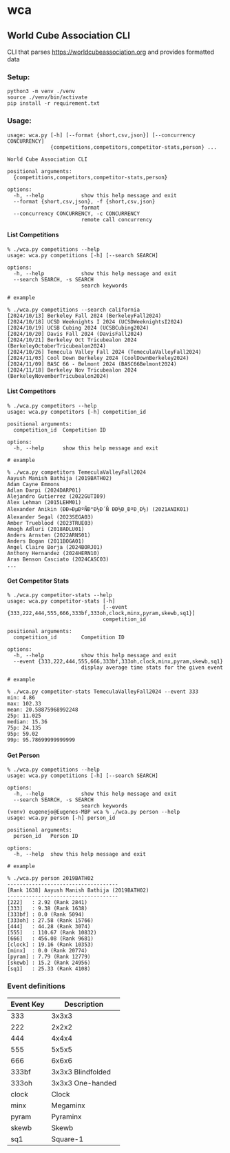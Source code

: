 # wca
World Cube Association CLI
---
CLI that parses https://worldcubeassociation.org and provides formatted data

### Setup:

```commandline
python3 -m venv ./venv
source ./venv/bin/activate
pip install -r requirement.txt
```

### Usage:
```commandline
usage: wca.py [-h] [--format {short,csv,json}] [--concurrency CONCURRENCY]
              {competitions,competitors,competitor-stats,person} ...

World Cube Association CLI

positional arguments:
  {competitions,competitors,competitor-stats,person}

options:
  -h, --help            show this help message and exit
  --format {short,csv,json}, -f {short,csv,json}
                        format
  --concurrency CONCURRENCY, -c CONCURRENCY
                        remote call concurrency
```

#### List Competitions
```commandline
% ./wca.py competitions --help
usage: wca.py competitions [-h] [--search SEARCH]

options:
  -h, --help            show this help message and exit
  --search SEARCH, -s SEARCH
                        search keywords

# example

% ./wca.py competitions --search california
[2024/10/13] Berkeley Fall 2024 (BerkeleyFall2024)
[2024/10/18] UCSD Weeknights I 2024 (UCSDWeeknightsI2024)
[2024/10/19] UCSB Cubing 2024 (UCSBCubing2024)
[2024/10/20] Davis Fall 2024 (DavisFall2024)
[2024/10/21] Berkeley Oct Tricubealon 2024 (BerkeleyOctoberTricubealon2024)
[2024/10/26] Temecula Valley Fall 2024 (TemeculaValleyFall2024)
[2024/11/03] Cool Down Berkeley 2024 (CoolDownBerkeley2024)
[2024/11/09] BASC 66 - Belmont 2024 (BASC66Belmont2024)
[2024/11/18] Berkeley Nov Tricubealon 2024 (BerkeleyNovemberTricubealon2024)
```

#### List Competitors
```commandline
% ./wca.py competitors --help
usage: wca.py competitors [-h] competition_id

positional arguments:
  competition_id  Competition ID

options:
  -h, --help      show this help message and exit

# example

% ./wca.py competitors TemeculaValleyFall2024
Aayush Manish Bathija (2019BATH02)
Adam Cayne Emmons
Adlan Darpi (2024DARP01)
Alejandro Gutierrez (2022GUTI09)
Alex Lehman (2015LEHM01)
Alexander Anikin (ÐÐ»ÐµÐºÑÐ°Ð½Ð´Ñ ÐÐ½Ð¸ÐºÐ¸Ð½) (2021ANIK01)
Alexander Segal (2023SEGA03)
Amber Trueblood (2023TRUE03)
Amogh Adluri (2018ADLU01)
Anders Arnsten (2022ARNS01)
Anders Bogan (2011BOGA01)
Angel Claire Borja (2024BORJ01)
Anthony Hernandez (2024HERN10)
Aras Benson Casciato (2024CASC03)
...
```

#### Get Competitor Stats

```commandline
% ./wca.py competitor-stats --help
usage: wca.py competitor-stats [-h]
                               [--event {333,222,444,555,666,333bf,333oh,clock,minx,pyram,skewb,sq1}]
                               competition_id

positional arguments:
  competition_id        Competition ID

options:
  -h, --help            show this help message and exit
  --event {333,222,444,555,666,333bf,333oh,clock,minx,pyram,skewb,sq1}
                        display average time stats for the given event

# example

% ./wca.py competitor-stats TemeculaValleyFall2024 --event 333
min: 4.86
max: 102.33
mean: 20.58875968992248
25p: 11.025
median: 15.36
75p: 24.135
95p: 59.02
99p: 95.78699999999999
```

#### Get Person
```commandline
% ./wca.py competitions --help
usage: wca.py competitions [-h] [--search SEARCH]

options:
  -h, --help            show this help message and exit
  --search SEARCH, -s SEARCH
                        search keywords
(venv) eugenejo@Eugenes-MBP wca % ./wca.py person --help
usage: wca.py person [-h] person_id

positional arguments:
  person_id   Person ID

options:
  -h, --help  show this help message and exit

# example
  
% ./wca.py person 2019BATH02
------------------------------------
[Rank 1638] Aayush Manish Bathija (2019BATH02)
------------------------------------
[222]	: 2.92 (Rank 2841)
[333]	: 9.38 (Rank 1638)
[333bf]	: 0.0 (Rank 5094)
[333oh]	: 27.58 (Rank 15766)
[444]	: 44.28 (Rank 3074)
[555]	: 110.67 (Rank 10832)
[666]	: 456.08 (Rank 9681)
[clock]	: 19.16 (Rank 10353)
[minx]	: 0.0 (Rank 20774)
[pyram]	: 7.79 (Rank 12779)
[skewb]	: 15.2 (Rank 24956)
[sq1]	: 25.33 (Rank 4108)
```

### Event definitions
| Event Key | Description       |
|-----------|-------------------|
| 333       | 3x3x3             |
| 222       | 2x2x2             |
| 444       | 4x4x4             |
| 555       | 5x5x5             |
| 666       | 6x6x6             |
| 333bf     | 3x3x3 Blindfolded |
| 333oh     | 3x3x3 One-handed  |
| clock     | Clock             |
| minx      | Megaminx          |
| pyram     | Pyraminx          |
| skewb     | Skewb             |
| sq1       | Square-1          |
